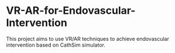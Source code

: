 # VR-AR-for-Endovascular-Intervention
This project aims to use VR/AR techniques to achieve endovascular intervention based on CathSim simulator.
